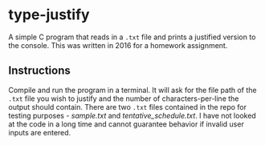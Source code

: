 # type-justify

A simple C program that reads in a `.txt` file and prints a justified version to the console. This was written in 2016 for a homework assignment.

## Instructions

Compile and run the program in a terminal. It will ask for the file path of the `.txt` file you wish to justify and the number of characters-per-line the output should contain. There are two `.txt` files contained in the repo for testing purposes - *sample.txt* and *tentative_schedule.txt*. I have not looked at the code in a long time and cannot guarantee behavior if invalid user inputs are entered.